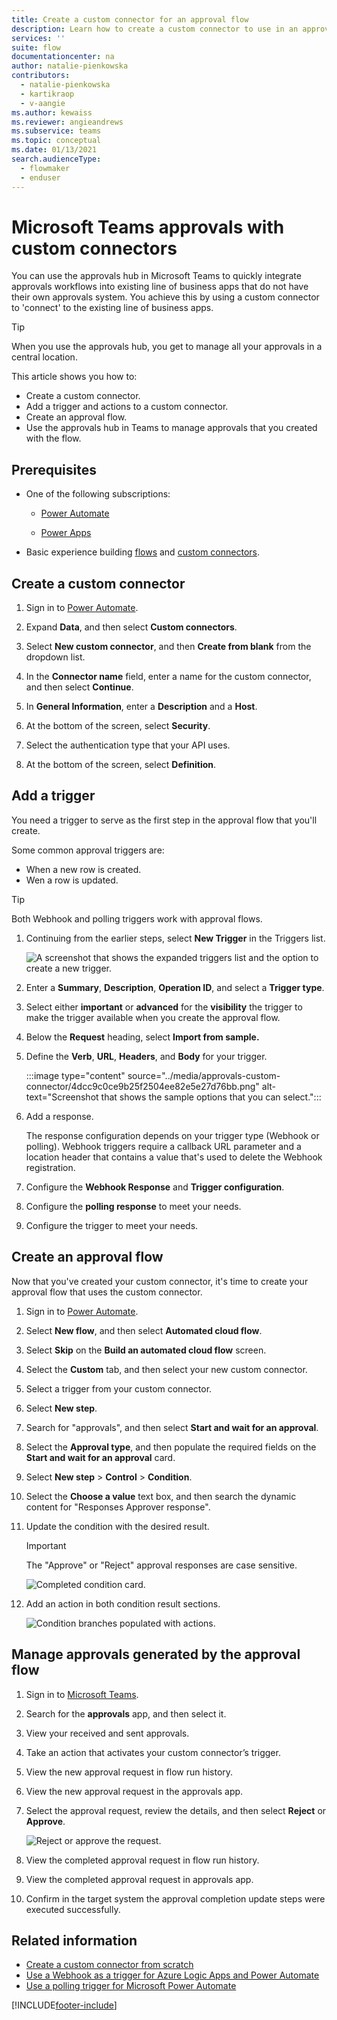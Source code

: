 ```yaml
---
title: Create a custom connector for an approval flow
description: Learn how to create a custom connector to use in an approval flow.
services: ''
suite: flow
documentationcenter: na
author: natalie-pienkowska
contributors:
  - natalie-pienkowska
  - kartikraop
  - v-aangie
ms.author: kewaiss
ms.reviewer: angieandrews
ms.subservice: teams
ms.topic: conceptual
ms.date: 01/13/2021
search.audienceType: 
  - flowmaker
  - enduser
---
```

# Microsoft Teams approvals with custom connectors

You can use the approvals hub in Microsoft Teams to quickly integrate approvals workflows into existing line of business apps that do not have their own approvals system. You achieve this by using a custom connector to 'connect' to the existing line of business apps. 

> [!TIP]
> When you use the approvals hub, you get to manage all your approvals in a central location. 

This article shows you how to:

- Create a custom connector.
- Add a trigger and actions to a custom connector.
- Create an approval flow.
- Use the approvals hub in Teams to manage approvals that you created with the flow.

## Prerequisites

-  One of the following subscriptions:

    -  [Power Automate](../sign-up-sign-in.md)

    -  [Power Apps](/powerapps/signup-for-powerapps)

-  Basic experience building [flows](../get-started-logic-flow.md) and [custom connectors](/connectors/custom-connectors/define-openapi-definition).

## Create a custom connector

1. Sign in to [Power Automate](https://make.powerautomate.com).

1. Expand **Data**, and then select **Custom connectors**.

1. Select **New custom connector**, and then **Create from blank** from the dropdown list.

1. In the **Connector name** field, enter a name for the custom connector, and then select **Continue**.

1. In **General Information**, enter a **Description** and a **Host**.

1. At the bottom of the screen, select **Security**.

1. Select the authentication type that your API uses.

1. At the bottom of the screen, select **Definition**.

## Add a trigger

You need a trigger to serve as the first step in the approval flow that you'll create. 

Some common approval triggers are:

- When a new row is created.
- Wen a row is updated.

>[!TIP]
>Both Webhook and polling triggers work with approval flows.

1. Continuing from the earlier steps, select **New Trigger** in the Triggers list.

   ![A screenshot that shows the expanded triggers list and the option to create a new trigger.](../media/approvals-custom-connector/624e25e74778774e314b5c93fa077f01.png)

1. Enter a **Summary**, **Description**, **Operation ID**, and select a **Trigger type**.

1. Select either **important** or **advanced** for the **visibility** the trigger to make the trigger available when you create the approval flow.

1. Below the **Request** heading, select **Import from sample.**

1. Define the **Verb**, **URL**, **Headers**, and **Body** for your trigger.

    :::image type="content" source="../media/approvals-custom-connector/4dcc9c0ce9b25f2504ee82e5e27d76bb.png" alt-text="Screenshot that shows the sample options that you can select.":::

1. Add a response.

   The response configuration depends on your trigger type (Webhook or polling). Webhook triggers require a callback URL parameter and a location header that contains a value that's used to delete the Webhook registration.

1. Configure the **Webhook Response** and **Trigger configuration**.

 1. Configure the **polling response** to meet your needs.

1. Configure the trigger to meet your needs.

## Create an approval flow

Now that you've created your custom connector, it's time to create your approval flow that uses the custom connector.

1. Sign in to [Power Automate](https://make.powerautomate.com).

1. Select **New flow**, and then select **Automated cloud flow**.

1. Select **Skip** on the **Build an automated cloud flow** screen.

1. Select the **Custom** tab, and then select your new custom connector.

1. Select a trigger from your custom connector.

1. Select **New step**.

1. Search for "approvals", and then select **Start and wait for an approval**.


1. Select the **Approval type**, and then populate the required fields on the **Start and wait for an approval** card.

1. Select **New step** > **Control** > **Condition**.

1. Select the **Choose a value** text box, and then search the dynamic content for "Responses Approver response".

1. Update the condition with the desired result.

   > [!IMPORTANT]
   > The "Approve" or "Reject" approval responses are case sensitive.

   ![Completed condition card.](../media/approvals-custom-connector/a5cb9748124b88f42e5234616028ea3b.png)

1. Add an action in both condition result sections.

   ![Condition branches populated with actions.](../media/approvals-custom-connector/159934da4bc317044f5bca8ff9f67c0d.png)

## Manage approvals generated by the approval flow

1. Sign in to [Microsoft Teams](https://teams.microsoft.com).

1. Search for the **approvals** app, and then select it.

 1. View your received and sent approvals.

1. Take an action that activates your custom connector’s trigger.

1. View the new approval request in flow run history.

 1. View the new approval request in the approvals app.

1. Select the approval request, review the details, and then select **Reject** or **Approve**.

   ![Reject or approve the request.](../media/approvals-custom-connector/b43b7c906abef980758448a959274309.png)

1. View the completed approval request in flow run history.

1. View the completed approval request in approvals app.

1. Confirm in the target system the approval completion update steps were executed successfully.

## Related information

- [Create a custom connector from scratch](/connectors/custom-connectors/define-blank)
- [Use a Webhook as a trigger for Azure Logic Apps and Power Automate](/connectors/custom-connectors/create-webhook-trigger)
- [Use a polling trigger for Microsoft Power Automate](/connectors/custom-connectors/create-polling-trigger)


[!INCLUDE[footer-include](../includes/footer-banner.md)]
